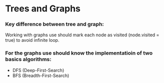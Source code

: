 # Trees and Graphs

### Key difference between tree and graph:
Working with graphs use should mark each node as visited (node.visited = true) to avoid infinite loop.

### For the graphs use should know the implementatioin of two basics algorithms:
- DFS (Deep-First-Search)
- BFS (Breadth-First-Search)